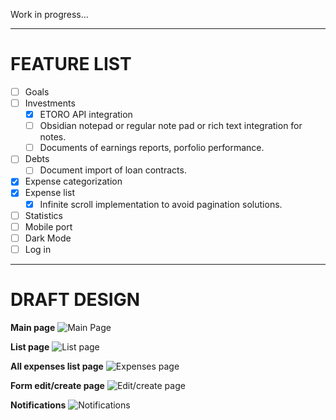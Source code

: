 Work in progress...

----
# **FEATURE LIST**
- [ ] Goals
- [ ] Investments
   - [x] ETORO API integration
   - [ ] Obsidian notepad or regular note pad or rich text integration for notes.
   - [ ] Documents of earnings reports, porfolio performance.
- [ ] Debts
   - [ ] Document import of loan contracts.
- [x] Expense categorization
- [x] Expense list
   - [x] Infinite scroll implementation to avoid pagination solutions.
- [ ] Statistics
- [ ] Mobile port
- [ ] Dark Mode
- [ ] Log in
      
----
# **DRAFT DESIGN**
**Main page**
![Main Page](https://github.com/user-attachments/assets/6bba39fd-728c-4a26-b924-c0641162e378)

**List page**
![List page](https://github.com/user-attachments/assets/b5ffb90e-0622-4b1d-8b52-d7f85abf4e38)

**All expenses list page**
![Expenses page](https://github.com/user-attachments/assets/6e889b0c-52c2-47d1-a7e4-f2bd87761433)

**Form edit/create page**
![Edit/create page](https://github.com/user-attachments/assets/dbc448bd-47ed-47cb-9413-a599174abc63)

**Notifications**
![Notifications](https://github.com/user-attachments/assets/647227c2-2860-4454-a7f1-cc2a8ab1d0f7)
